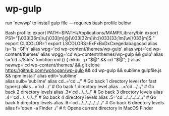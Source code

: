 # wp-gulp
run 'newwp' to install gulp file -- requires bash profile below

Bash profile: 
export PATH=$PATH:/Applications/MAMP/Library/bin
export PS1="\[\033[36m\]\u\[\033[m\]@\[\033[32m\]\h:\[\033[33;1m\]\w\[\033[m\]\$ "
export CLICOLOR=1
export LSCOLORS=ExFxBxDxCxegedabagacad
alias ls='ls -GFh'
alias wpg='cd wp-content/themes/wp-gulp'
alias wpt='cd wp-content/themes'
alias wpgg='cd wp-content/themes/wp-gulp && gulp'
alias s='cd ~/Sites'
function md () { mkdir -p "$@" && cd "$@"; }
alias newwp='cd wp-content/themes/ && git clone https://github.com/wphogan/wp-gulp && cd wp-gulp && sublime gulpfile.js && npm install'
alias edit='sublime'  
alias sulb='sublime'
alias cd..='cd ../'                         # Go back 1 directory level (for fast typers)
alias ..='cd ../'                           # Go back 1 directory level
alias ...='cd ../../'                       # Go back 2 directory levels
alias .3='cd ../../../'                     # Go back 3 directory levels
alias .4='cd ../../../../'                  # Go back 4 directory levels
alias .5='cd ../../../../../'               # Go back 5 directory levels
alias .6='cd ../../../../../../'            # Go back 6 directory levels
alias f='open -a Finder ./'                 # f:            Opens current directory in MacOS Finder

